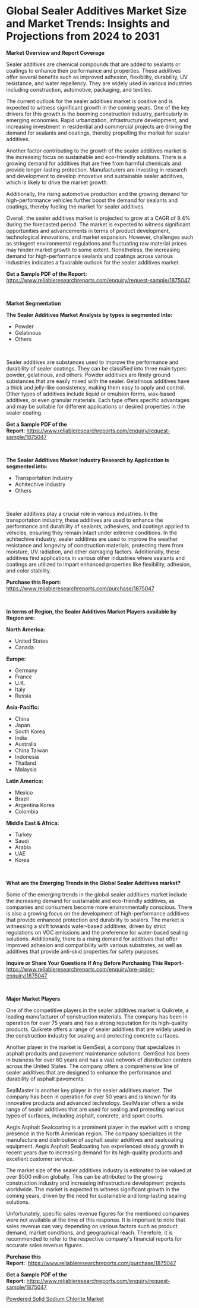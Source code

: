<p><h1>Global Sealer Additives Market Size and Market Trends: Insights and Projections from 2024 to 2031</h1></p><p><strong>Market Overview and Report Coverage</strong></p>
<p><p>Sealer additives are chemical compounds that are added to sealants or coatings to enhance their performance and properties. These additives offer several benefits such as improved adhesion, flexibility, durability, UV resistance, and water repellency. They are widely used in various industries including construction, automotive, packaging, and textiles.</p><p>The current outlook for the sealer additives market is positive and is expected to witness significant growth in the coming years. One of the key drivers for this growth is the booming construction industry, particularly in emerging economies. Rapid urbanization, infrastructure development, and increasing investment in residential and commercial projects are driving the demand for sealants and coatings, thereby propelling the market for sealer additives.</p><p>Another factor contributing to the growth of the sealer additives market is the increasing focus on sustainable and eco-friendly solutions. There is a growing demand for additives that are free from harmful chemicals and provide longer-lasting protection. Manufacturers are investing in research and development to develop innovative and sustainable sealer additives, which is likely to drive the market growth.</p><p>Additionally, the rising automotive production and the growing demand for high-performance vehicles further boost the demand for sealants and coatings, thereby fueling the market for sealer additives.</p><p>Overall, the sealer additives market is projected to grow at a CAGR of 9.4% during the forecasted period. The market is expected to witness significant opportunities and advancements in terms of product development, technological innovations, and market expansion. However, challenges such as stringent environmental regulations and fluctuating raw material prices may hinder market growth to some extent. Nonetheless, the increasing demand for high-performance sealants and coatings across various industries indicates a favorable outlook for the sealer additives market.</p></p>
<p><strong>Get a Sample PDF of the Report:</strong> <a href="https://www.reliableresearchreports.com/enquiry/request-sample/1875047">https://www.reliableresearchreports.com/enquiry/request-sample/1875047</a></p>
<p>&nbsp;</p>
<p><strong>Market Segmentation</strong></p>
<p><strong>The Sealer Additives Market Analysis by types is segmented into:</strong></p>
<p><ul><li>Powder</li><li>Gelatinous</li><li>Others</li></ul></p>
<p>&nbsp;</p>
<p><p>Sealer additives are substances used to improve the performance and durability of sealer coatings. They can be classified into three main types: powder, gelatinous, and others. Powder additives are finely ground substances that are easily mixed with the sealer. Gelatinous additives have a thick and jelly-like consistency, making them easy to apply and control. Other types of additives include liquid or emulsion forms, wax-based additives, or even granular materials. Each type offers specific advantages and may be suitable for different applications or desired properties in the sealer coating.</p></p>
<p><strong>Get a Sample PDF of the Report:</strong>&nbsp;<a href="https://www.reliableresearchreports.com/enquiry/request-sample/1875047">https://www.reliableresearchreports.com/enquiry/request-sample/1875047</a></p>
<p>&nbsp;</p>
<p><strong>The Sealer Additives Market Industry Research by Application is segmented into:</strong></p>
<p><ul><li>Transportation Industry</li><li>Achitechive Industry</li><li>Others</li></ul></p>
<p>&nbsp;</p>
<p><p>Sealer additives play a crucial role in various industries. In the transportation industry, these additives are used to enhance the performance and durability of sealants, adhesives, and coatings applied to vehicles, ensuring they remain intact under extreme conditions. In the achitechive industry, sealer additives are used to improve the weather resistance and longevity of construction materials, protecting them from moisture, UV radiation, and other damaging factors. Additionally, these additives find applications in various other industries where sealants and coatings are utilized to impart enhanced properties like flexibility, adhesion, and color stability.</p></p>
<p><strong>Purchase this Report:</strong>&nbsp; <a href="https://www.reliableresearchreports.com/purchase/1875047">https://www.reliableresearchreports.com/purchase/1875047</a></p>
<p>&nbsp;</p>
<p><strong>In terms of Region, the Sealer Additives Market Players available by Region are:</strong></p>
<p>
    <p> <strong> North America: </strong>
        <ul>
            <li>United States</li>
            <li>Canada</li>
        </ul>
        </p> 
    <p> <strong> Europe: </strong>
        <ul>
            <li>Germany</li>
            <li>France</li>
            <li>U.K.</li>
            <li>Italy</li>
            <li>Russia</li>
        </ul>
        </p> 
    <p> <strong> Asia-Pacific: </strong>
        <ul>
            <li>China</li>
            <li>Japan</li>
            <li>South Korea</li>
            <li>India</li>
            <li>Australia</li>
            <li>China Taiwan</li>
            <li>Indonesia</li>
            <li>Thailand</li>
            <li>Malaysia</li>
        </ul>
        </p> 
    <p> <strong> Latin America: </strong>
        <ul>
            <li>Mexico</li>
            <li>Brazil</li>
            <li>Argentina Korea</li>
            <li>Colombia</li>
        </ul>
        </p> 
    <p> <strong> Middle East & Africa: </strong>
        <ul>
            <li>Turkey</li>
            <li>Saudi</li>
            <li>Arabia</li>
            <li>UAE</li>
            <li>Korea</li>
        </ul>
    </p>
    </p>
<p>&nbsp;</p>
<p><strong>What are the Emerging Trends in the Global Sealer Additives market?</strong></p>
<p><p>Some of the emerging trends in the global sealer additives market include the increasing demand for sustainable and eco-friendly additives, as companies and consumers become more environmentally conscious. There is also a growing focus on the development of high-performance additives that provide enhanced protection and durability to sealers. The market is witnessing a shift towards water-based additives, driven by strict regulations on VOC emissions and the preference for water-based sealing solutions. Additionally, there is a rising demand for additives that offer improved adhesion and compatibility with various substrates, as well as additives that provide anti-skid properties for safety purposes.</p></p>
<p><strong>Inquire or Share Your Questions If Any Before Purchasing This Report</strong>- <a href="https://www.reliableresearchreports.com/enquiry/pre-order-enquiry/1875047">https://www.reliableresearchreports.com/enquiry/pre-order-enquiry/1875047</a></p>
<p>&nbsp;</p>
<p><strong>Major Market Players</strong></p>
<p><p>One of the competitive players in the sealer additives market is Quikrete, a leading manufacturer of construction materials. The company has been in operation for over 75 years and has a strong reputation for its high-quality products. Quikrete offers a range of sealer additives that are widely used in the construction industry for sealing and protecting concrete surfaces.</p><p>Another player in the market is GemSeal, a company that specializes in asphalt products and pavement maintenance solutions. GemSeal has been in business for over 60 years and has a vast network of distribution centers across the United States. The company offers a comprehensive line of sealer additives that are designed to enhance the performance and durability of asphalt pavements.</p><p>SealMaster is another key player in the sealer additives market. The company has been in operation for over 50 years and is known for its innovative products and advanced technology. SealMaster offers a wide range of sealer additives that are used for sealing and protecting various types of surfaces, including asphalt, concrete, and sport courts.</p><p>Aegis Asphalt Sealcoating is a prominent player in the market with a strong presence in the North American region. The company specializes in the manufacture and distribution of asphalt sealer additives and sealcoating equipment. Aegis Asphalt Sealcoating has experienced steady growth in recent years due to increasing demand for its high-quality products and excellent customer service.</p><p>The market size of the sealer additives industry is estimated to be valued at over $500 million globally. This can be attributed to the growing construction industry and increasing infrastructure development projects worldwide. The market is expected to witness significant growth in the coming years, driven by the need for sustainable and long-lasting sealing solutions.</p><p>Unfortunately, specific sales revenue figures for the mentioned companies were not available at the time of this response. It is important to note that sales revenue can vary depending on various factors such as product demand, market conditions, and geographical reach. Therefore, it is recommended to refer to the respective company's financial reports for accurate sales revenue figures.</p></p>
<p><strong>Purchase this Report:</strong>&nbsp;&nbsp;<a href="https://www.reliableresearchreports.com/purchase/1875047">https://www.reliableresearchreports.com/purchase/1875047</a></p>
<p></p>
<p><strong>Get a Sample PDF of the Report:</strong>&nbsp;<a href="https://www.reliableresearchreports.com/enquiry/request-sample/1875047">https://www.reliableresearchreports.com/enquiry/request-sample/1875047</a></p>
<p><p><a href="https://github.com/NorbertYates/Market-Research-Report-List-2/blob/main/powdered-solid-sodium-chlorite-market.md">Powdered Solid Sodium Chlorite Market</a></p></p>